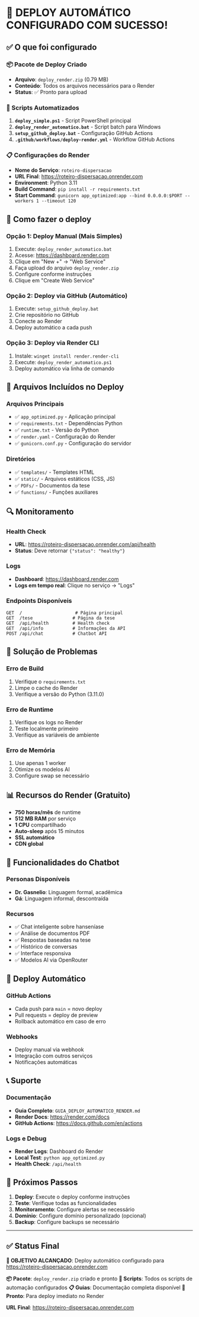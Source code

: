 # 🎉 DEPLOY AUTOMÁTICO CONFIGURADO COM SUCESSO!

## ✅ O que foi configurado

### 📦 Pacote de Deploy Criado
- **Arquivo**: `deploy_render.zip` (0.79 MB)
- **Conteúdo**: Todos os arquivos necessários para o Render
- **Status**: ✅ Pronto para upload

### 🔧 Scripts Automatizados
1. **`deploy_simple.ps1`** - Script PowerShell principal
2. **`deploy_render_automatico.bat`** - Script batch para Windows
3. **`setup_github_deploy.bat`** - Configuração GitHub Actions
4. **`.github/workflows/deploy-render.yml`** - Workflow GitHub Actions

### 📋 Configurações do Render
- **Nome do Serviço**: `roteiro-dispersacao`
- **URL Final**: https://roteiro-dispersacao.onrender.com
- **Environment**: Python 3.11
- **Build Command**: `pip install -r requirements.txt`
- **Start Command**: `gunicorn app_optimized:app --bind 0.0.0.0:$PORT --workers 1 --timeout 120`

## 🚀 Como fazer o deploy

### Opção 1: Deploy Manual (Mais Simples)
1. Execute: `deploy_render_automatico.bat`
2. Acesse: https://dashboard.render.com
3. Clique em "New +" → "Web Service"
4. Faça upload do arquivo `deploy_render.zip`
5. Configure conforme instruções
6. Clique em "Create Web Service"

### Opção 2: Deploy via GitHub (Automático)
1. Execute: `setup_github_deploy.bat`
2. Crie repositório no GitHub
3. Conecte ao Render
4. Deploy automático a cada push

### Opção 3: Deploy via Render CLI
1. Instale: `winget install render.render-cli`
2. Execute: `deploy_render_automatico.ps1`
3. Deploy automático via linha de comando

## 📁 Arquivos Incluídos no Deploy

### Arquivos Principais
- ✅ `app_optimized.py` - Aplicação principal
- ✅ `requirements.txt` - Dependências Python
- ✅ `runtime.txt` - Versão do Python
- ✅ `render.yaml` - Configuração do Render
- ✅ `gunicorn.conf.py` - Configuração do servidor

### Diretórios
- ✅ `templates/` - Templates HTML
- ✅ `static/` - Arquivos estáticos (CSS, JS)
- ✅ `PDFs/` - Documentos da tese
- ✅ `functions/` - Funções auxiliares

## 🔍 Monitoramento

### Health Check
- **URL**: https://roteiro-dispersacao.onrender.com/api/health
- **Status**: Deve retornar `{"status": "healthy"}`

### Logs
- **Dashboard**: https://dashboard.render.com
- **Logs em tempo real**: Clique no serviço → "Logs"

### Endpoints Disponíveis
```
GET  /                    # Página principal
GET  /tese               # Página da tese
GET  /api/health         # Health check
GET  /api/info           # Informações da API
POST /api/chat           # Chatbot API
```

## 🚨 Solução de Problemas

### Erro de Build
1. Verifique o `requirements.txt`
2. Limpe o cache do Render
3. Verifique a versão do Python (3.11.0)

### Erro de Runtime
1. Verifique os logs no Render
2. Teste localmente primeiro
3. Verifique as variáveis de ambiente

### Erro de Memória
1. Use apenas 1 worker
2. Otimize os modelos AI
3. Configure swap se necessário

## 📊 Recursos do Render (Gratuito)

- **750 horas/mês** de runtime
- **512 MB RAM** por serviço
- **1 CPU** compartilhado
- **Auto-sleep** após 15 minutos
- **SSL automático**
- **CDN global**

## 🎯 Funcionalidades do Chatbot

### Personas Disponíveis
- **Dr. Gasnelio**: Linguagem formal, acadêmica
- **Gá**: Linguagem informal, descontraída

### Recursos
- ✅ Chat inteligente sobre hanseníase
- ✅ Análise de documentos PDF
- ✅ Respostas baseadas na tese
- ✅ Histórico de conversas
- ✅ Interface responsiva
- ✅ Modelos AI via OpenRouter

## 🔄 Deploy Automático

### GitHub Actions
- Cada push para `main` = novo deploy
- Pull requests = deploy de preview
- Rollback automático em caso de erro

### Webhooks
- Deploy manual via webhook
- Integração com outros serviços
- Notificações automáticas

## 📞 Suporte

### Documentação
- **Guia Completo**: `GUIA_DEPLOY_AUTOMATICO_RENDER.md`
- **Render Docs**: https://render.com/docs
- **GitHub Actions**: https://docs.github.com/en/actions

### Logs e Debug
- **Render Logs**: Dashboard do Render
- **Local Test**: `python app_optimized.py`
- **Health Check**: `/api/health`

## 🎉 Próximos Passos

1. **Deploy**: Execute o deploy conforme instruções
2. **Teste**: Verifique todas as funcionalidades
3. **Monitoramento**: Configure alertas se necessário
4. **Domínio**: Configure domínio personalizado (opcional)
5. **Backup**: Configure backups se necessário

---

## ✅ Status Final

**🎯 OBJETIVO ALCANÇADO**: Deploy automático configurado para https://roteiro-dispersacao.onrender.com

**📦 Pacote**: `deploy_render.zip` criado e pronto
**🔧 Scripts**: Todos os scripts de automação configurados
**📋 Guias**: Documentação completa disponível
**🚀 Pronto**: Para deploy imediato no Render

**URL Final**: https://roteiro-dispersacao.onrender.com 
